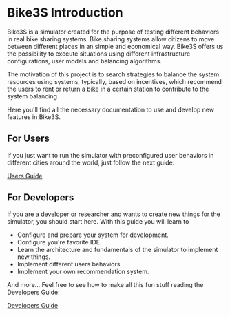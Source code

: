 # Bike3S Introduction

Bike3S is a simulator created for the purpose of testing different behaviors in real bike sharing systems. 
Bike sharing systems allow citizens to move between different places in an simple and economical way. Bike3S offers us the possibility to
execute situations using different infrastructure configurations, user models and balancing algorithms.

The motivation of this project is to search strategies to balance the system resources using systems, typically, based on incentives, which recommend the users to rent or return a bike in a certain station to contribute to the system balancing

Here you'll find all the necessary documentation to use and develop new features in Bike3S.

## For Users

If you just want to run the simulator with preconfigured user behaviors in different cities around the world, just follow the next guide:

[Users Guide](users_guide.md)

## For Developers

If you are a developer or researcher and wants to create new things for the simulator, you should start here. With this guide you will learn to

* Configure and prepare your system for development.
* Configure you're favorite IDE.
* Learn the architecture and fundamentals of the simulator to implement new things.
* Implement different users behaviors.
* Implement your own recommendation system.

And more...
Feel free to see how to make all this fun stuff reading the Developers Guide:

[Developers Guide](developers_guide.md)





